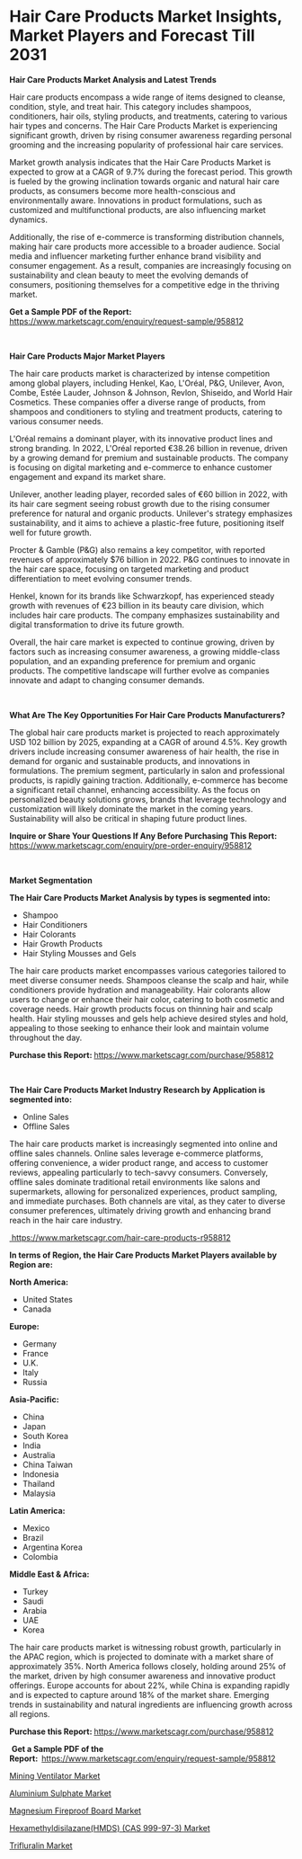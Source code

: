 <p><h1>Hair Care Products Market Insights, Market Players and Forecast Till 2031</h1></p><p><strong>Hair Care Products Market Analysis and Latest Trends</strong></p>
<p><p>Hair care products encompass a wide range of items designed to cleanse, condition, style, and treat hair. This category includes shampoos, conditioners, hair oils, styling products, and treatments, catering to various hair types and concerns. The Hair Care Products Market is experiencing significant growth, driven by rising consumer awareness regarding personal grooming and the increasing popularity of professional hair care services.</p><p>Market growth analysis indicates that the Hair Care Products Market is expected to grow at a CAGR of 9.7% during the forecast period. This growth is fueled by the growing inclination towards organic and natural hair care products, as consumers become more health-conscious and environmentally aware. Innovations in product formulations, such as customized and multifunctional products, are also influencing market dynamics. </p><p>Additionally, the rise of e-commerce is transforming distribution channels, making hair care products more accessible to a broader audience. Social media and influencer marketing further enhance brand visibility and consumer engagement. As a result, companies are increasingly focusing on sustainability and clean beauty to meet the evolving demands of consumers, positioning themselves for a competitive edge in the thriving market.</p></p>
<p><strong>Get a Sample PDF of the Report:&nbsp;</strong> <a href="https://www.marketscagr.com/enquiry/request-sample/958812?utm_campaign=1905&utm_medium=2&utm_source=Github&utm_content=ia&utm_term=25122024&utm_id=hair-care-products">https://www.marketscagr.com/enquiry/request-sample/958812</a></p>
<p>&nbsp;</p>
<p><strong>Hair Care Products Major Market Players</strong></p>
<p><p>The hair care products market is characterized by intense competition among global players, including Henkel, Kao, L'Oréal, P&G, Unilever, Avon, Combe, Estée Lauder, Johnson & Johnson, Revlon, Shiseido, and World Hair Cosmetics. These companies offer a diverse range of products, from shampoos and conditioners to styling and treatment products, catering to various consumer needs.</p><p>L'Oréal remains a dominant player, with its innovative product lines and strong branding. In 2022, L'Oréal reported €38.26 billion in revenue, driven by a growing demand for premium and sustainable products. The company is focusing on digital marketing and e-commerce to enhance customer engagement and expand its market share.</p><p>Unilever, another leading player, recorded sales of €60 billion in 2022, with its hair care segment seeing robust growth due to the rising consumer preference for natural and organic products. Unilever's strategy emphasizes sustainability, and it aims to achieve a plastic-free future, positioning itself well for future growth.</p><p>Procter & Gamble (P&G) also remains a key competitor, with reported revenues of approximately $76 billion in 2022. P&G continues to innovate in the hair care space, focusing on targeted marketing and product differentiation to meet evolving consumer trends.</p><p>Henkel, known for its brands like Schwarzkopf, has experienced steady growth with revenues of €23 billion in its beauty care division, which includes hair care products. The company emphasizes sustainability and digital transformation to drive its future growth.</p><p>Overall, the hair care market is expected to continue growing, driven by factors such as increasing consumer awareness, a growing middle-class population, and an expanding preference for premium and organic products. The competitive landscape will further evolve as companies innovate and adapt to changing consumer demands.</p></p>
<p>&nbsp;</p>
<p><strong>What Are The Key Opportunities For Hair Care Products Manufacturers?</strong></p>
<p><p>The global hair care products market is projected to reach approximately USD 102 billion by 2025, expanding at a CAGR of around 4.5%. Key growth drivers include increasing consumer awareness of hair health, the rise in demand for organic and sustainable products, and innovations in formulations. The premium segment, particularly in salon and professional products, is rapidly gaining traction. Additionally, e-commerce has become a significant retail channel, enhancing accessibility. As the focus on personalized beauty solutions grows, brands that leverage technology and customization will likely dominate the market in the coming years. Sustainability will also be critical in shaping future product lines.</p></p>
<p><strong>Inquire or Share Your Questions If Any Before Purchasing This Report:</strong> <a href="https://www.marketscagr.com/enquiry/pre-order-enquiry/958812?utm_campaign=1905&utm_medium=2&utm_source=Github&utm_content=ia&utm_term=25122024&utm_id=hair-care-products">https://www.marketscagr.com/enquiry/pre-order-enquiry/958812</a></p>
<p>&nbsp;</p>
<p><strong>Market Segmentation</strong></p>
<p><strong>The Hair Care Products Market Analysis by types is segmented into:</strong></p>
<p><ul><li>Shampoo</li><li>Hair Conditioners</li><li>Hair Colorants</li><li>Hair Growth Products</li><li>Hair Styling Mousses and Gels</li></ul></p>
<p><p>The hair care products market encompasses various categories tailored to meet diverse consumer needs. Shampoos cleanse the scalp and hair, while conditioners provide hydration and manageability. Hair colorants allow users to change or enhance their hair color, catering to both cosmetic and coverage needs. Hair growth products focus on thinning hair and scalp health. Hair styling mousses and gels help achieve desired styles and hold, appealing to those seeking to enhance their look and maintain volume throughout the day.</p></p>
<p><strong>Purchase this Report:&nbsp;</strong><a href="https://www.marketscagr.com/purchase/958812?utm_campaign=1905&utm_medium=2&utm_source=Github&utm_content=ia&utm_term=25122024&utm_id=hair-care-products">https://www.marketscagr.com/purchase/958812</a></p>
<p>&nbsp;</p>
<p><strong>The Hair Care Products Market Industry Research by Application is segmented into:</strong></p>
<p><ul><li>Online Sales</li><li>Offline Sales</li></ul></p>
<p><p>The hair care products market is increasingly segmented into online and offline sales channels. Online sales leverage e-commerce platforms, offering convenience, a wider product range, and access to customer reviews, appealing particularly to tech-savvy consumers. Conversely, offline sales dominate traditional retail environments like salons and supermarkets, allowing for personalized experiences, product sampling, and immediate purchases. Both channels are vital, as they cater to diverse consumer preferences, ultimately driving growth and enhancing brand reach in the hair care industry.</p></p>
<p><a href="https://www.marketscagr.com/hair-care-products-r958812?utm_campaign=1905&utm_medium=2&utm_source=Github&utm_content=ia&utm_term=25122024&utm_id=hair-care-products">&nbsp;https://www.marketscagr.com/hair-care-products-r958812</a></p>
<p><strong>In terms of Region, the Hair Care Products Market Players available by Region are:</strong></p>
<p>
    <p> <strong> North America: </strong>
        <ul>
            <li>United States</li>
            <li>Canada</li>
        </ul>
        </p> 
    <p> <strong> Europe: </strong>
        <ul>
            <li>Germany</li>
            <li>France</li>
            <li>U.K.</li>
            <li>Italy</li>
            <li>Russia</li>
        </ul>
        </p> 
    <p> <strong> Asia-Pacific: </strong>
        <ul>
            <li>China</li>
            <li>Japan</li>
            <li>South Korea</li>
            <li>India</li>
            <li>Australia</li>
            <li>China Taiwan</li>
            <li>Indonesia</li>
            <li>Thailand</li>
            <li>Malaysia</li>
        </ul>
        </p> 
    <p> <strong> Latin America: </strong>
        <ul>
            <li>Mexico</li>
            <li>Brazil</li>
            <li>Argentina Korea</li>
            <li>Colombia</li>
        </ul>
        </p> 
    <p> <strong> Middle East & Africa: </strong>
        <ul>
            <li>Turkey</li>
            <li>Saudi</li>
            <li>Arabia</li>
            <li>UAE</li>
            <li>Korea</li>
        </ul>
    </p>
    </p>
<p><p>The hair care products market is witnessing robust growth, particularly in the APAC region, which is projected to dominate with a market share of approximately 35%. North America follows closely, holding around 25% of the market, driven by high consumer awareness and innovative product offerings. Europe accounts for about 22%, while China is expanding rapidly and is expected to capture around 18% of the market share. Emerging trends in sustainability and natural ingredients are influencing growth across all regions.</p></p>
<p><strong>Purchase this Report: </strong><a href="https://www.marketscagr.com/purchase/958812?utm_campaign=1905&utm_medium=2&utm_source=Github&utm_content=ia&utm_term=25122024&utm_id=hair-care-products">https://www.marketscagr.com/purchase/958812</a></p>
<p>&nbsp;<strong>Get a Sample PDF of the Report:&nbsp;&nbsp;</strong><a href="https://www.marketscagr.com/enquiry/request-sample/958812?utm_campaign=1905&utm_medium=2&utm_source=Github&utm_content=ia&utm_term=25122024&utm_id=hair-care-products">https://www.marketscagr.com/enquiry/request-sample/958812</a></p>
<p><strong></strong></p>
<p><p><a href="https://www.linkedin.com/pulse/regional-development-deployment-revenue-growth-mining-ventilator-cln8e?utm_campaign=1905&utm_medium=2&utm_source=Github&utm_content=ia&utm_term=25122024&utm_id=hair-care-products">Mining Ventilator Market</a></p><p><a href="https://www.linkedin.com/pulse/c-glance-reports-anmec?utm_campaign=1905&utm_medium=2&utm_source=Github&utm_content=ia&utm_term=25122024&utm_id=hair-care-products">Aluminium Sulphate Market</a></p><p><a href="https://www.linkedin.com/pulse/magnesi-karmark-3dxuf?utm_campaign=1905&utm_medium=2&utm_source=Github&utm_content=ia&utm_term=25122024&utm_id=hair-care-products">Magnesium Fireproof Board Market</a></p><p><a href="https://github.com/AshikRahman991/Market-Research-Report-List-1/blob/main/hexamethyldisilazanehmds-cas-999-97-3-market.md?utm_campaign=1905&utm_medium=2&utm_source=Github&utm_content=ia&utm_term=25122024&utm_id=hair-care-products">Hexamethyldisilazane(HMDS) (CAS 999-97-3) Market</a></p><p><a href="https://www.linkedin.com/pulse/growth-potential-market-share-analysis-trifluralin-size-forecast-tdq8f?utm_campaign=1905&utm_medium=2&utm_source=Github&utm_content=ia&utm_term=25122024&utm_id=hair-care-products">Trifluralin Market</a></p></p>